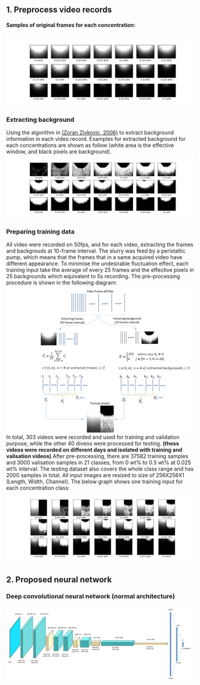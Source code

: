 ## 1. Preprocess video records
#### Samples of original frames for each concentration:
![Fail to load image!](
        https://github.com/GeorgeBai/meeting/blob/master/src_img/frame_samples.png
      )
### Extracting background
Using the algorithm in [(Zoran Zivkovic, 2006)](http://www.zoranz.net/Publications/zivkovicPRL2006.pdf) to extract background information in each video record. Examples for extracted background for each concentrations are shown as follow (white area is the effective window, and black pixels are background).
![Fail to load image!](
        https://github.com/GeorgeBai/meeting/blob/master/src_img/background_samples.png
      )
### Preparing training data
All video were recorded on 50fps, and for each video, extracting the frames and backgrouds at 10-frame interval. The slurry was feed by a peristaltic pump, which means that the frames that in a same acquired video have different appearance. To minimise the undesirable fluctuation effect, each training input take the average of every 25 frames and the effective pixels in 25 backgrounds which equivalent to 5s recording. The pre-processing procedure is shown in the following diagram:
![Fail to load image!](
        https://github.com/GeorgeBai/meeting/blob/master/src_img/pre-processing.png
      )
In total, 303 videos were recorded and used for training and validation purpose, while the other 40 diveos were processed for testing. 
**(thess videos were recorded on different days and isolated with training and valisation videos)**
After pre-processing, there are 37582 training samples and 3000 valisation samples in 21 classes, from 0 wt% to 0.5 wt% at 0.025 wt% interval. The testing dataset also covers the whole class range and has 2000 samples in total. All input images are resized to size of 256X256X1 (Length, Width, Channel). The below graph shows one training input for each concentration class:
![Fail to load image!](
        https://github.com/GeorgeBai/meeting/blob/master/src_img/training_samples.png
      )
## 2. Proposed neural network
### Deep convolutional neural network (normal architecture)
![Fail to load image!](
        https://github.com/GeorgeBai/meeting/blob/master/src_img/cnn.png
      )
